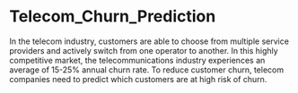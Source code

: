 # Telecom_Churn_Prediction
In the telecom industry, customers are able to choose from multiple service providers and actively switch from one operator to another. In this highly competitive market, the telecommunications industry experiences an average of 15-25% annual churn rate. To reduce customer churn, telecom companies need to predict which customers are at high risk of churn.
